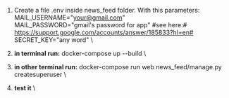 1. Create a file .env inside news_feed folder. With this parameters: \
MAIL_USERNAME="your@gmail.com" \
MAIL_PASSWORD="gmail's password for app" #see here:# https://support.google.com/accounts/answer/185833?hl=en# \
SECRET_KEY="any word" \

2. **in terminal run:** docker-compose up --build \
3. **in other terminal run:** docker-compose run web news_feed/manage.py createsuperuser \
4. **test it** \

